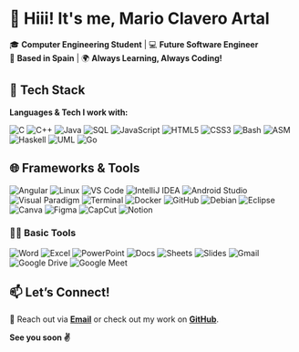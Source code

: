 # 👋 Hiii! It's me, Mario Clavero Artal

🎓 **Computer Engineering Student** | 💻 **Future Software Engineer**  
📍 **Based in Spain** | 🌍 **Always Learning, Always Coding!**

## 🚀 Tech Stack
**Languages & Tech I work with:**

![C](https://img.shields.io/badge/C-00599C?style=for-the-badge&logo=c&logoColor=white)
![C++](https://img.shields.io/badge/C++-00599C?style=for-the-badge&logo=c%2B%2B&logoColor=white)
![Java](https://img.shields.io/badge/Java-ED8B00?style=for-the-badge&logo=java&logoColor=white)
![SQL](https://img.shields.io/badge/SQL-336791?style=for-the-badge&logo=mysql&logoColor=white)
![JavaScript](https://img.shields.io/badge/JavaScript-F7DF1E?style=for-the-badge&logo=javascript&logoColor=black)
![HTML5](https://img.shields.io/badge/HTML5-E34F26?style=for-the-badge&logo=html5&logoColor=white)
![CSS3](https://img.shields.io/badge/CSS3-1572B6?style=for-the-badge&logo=css3&logoColor=white)
![Bash](https://img.shields.io/badge/Bash-4EAA25?style=for-the-badge&logo=gnubash&logoColor=white)
![ASM](https://img.shields.io/badge/Assembly-6E4C13?style=for-the-badge&logoColor=white)
![Haskell](https://img.shields.io/badge/Haskell-5D4F85?style=for-the-badge&logo=haskell&logoColor=white)
![UML](https://img.shields.io/badge/UML-007ACC?style=for-the-badge&logo=uml&logoColor=white)
![Go](https://img.shields.io/badge/Go-00ADD8?style=for-the-badge&logo=go&logoColor=white)



## 🌐 Frameworks & Tools
![Angular](https://img.shields.io/badge/Angular-DD0031?style=for-the-badge&logo=angular&logoColor=white)
![Linux](https://img.shields.io/badge/Linux-FCC624?style=for-the-badge&logo=linux&logoColor=black)
![VS Code](https://img.shields.io/badge/VS%20Code-007ACC?style=for-the-badge&logo=visual-studio-code&logoColor=white)
![IntelliJ IDEA](https://img.shields.io/badge/IntelliJ%20IDEA-000000?style=for-the-badge&logo=intellij-idea&logoColor=white)
![Android Studio](https://img.shields.io/badge/Android%20Studio-3DDC84?style=for-the-badge&logo=android-studio&logoColor=white)
![Visual Paradigm](https://img.shields.io/badge/Visual%20Paradigm-FF2D20?style=for-the-badge&logoColor=white)
![Terminal](https://img.shields.io/badge/Terminal-black?style=for-the-badge&logo=gnubash&logoColor=white)
![Docker](https://img.shields.io/badge/Docker-2496ED?style=for-the-badge&logo=docker&logoColor=white)
![GitHub](https://img.shields.io/badge/GitHub-181717?style=for-the-badge&logo=github&logoColor=white)
![Debian](https://img.shields.io/badge/Debian-A81D33?style=for-the-badge&logo=debian&logoColor=white)
![Eclipse](https://img.shields.io/badge/Eclipse-2C2255?style=for-the-badge&logo=eclipse&logoColor=white)
![Canva](https://img.shields.io/badge/Canva-00C4CC?style=for-the-badge&logo=canva&logoColor=white)
![Figma](https://img.shields.io/badge/Figma-F24E1E?style=for-the-badge&logo=figma&logoColor=white)
![CapCut](https://img.shields.io/badge/CapCut-FF4956?style=for-the-badge&logo=capcut&logoColor=white)
![Notion](https://img.shields.io/badge/Notion-000000?style=for-the-badge&logo=notion&logoColor=white)

### 🧑‍💻 **Basic Tools**  
![Word](https://img.shields.io/badge/Word-2B579A?style=for-the-badge&logo=microsoft-word&logoColor=white)
![Excel](https://img.shields.io/badge/Excel-217346?style=for-the-badge&logo=microsoft-excel&logoColor=white)
![PowerPoint](https://img.shields.io/badge/PowerPoint-D83B01?style=for-the-badge&logo=microsoft-powerpoint&logoColor=white)
![Docs](https://img.shields.io/badge/Docs-4285F4?style=for-the-badge&logo=google-drive&logoColor=white)
![Sheets](https://img.shields.io/badge/Sheets-34A853?style=for-the-badge&logo=google-drive&logoColor=white)
![Slides](https://img.shields.io/badge/Slides-EFF53D?style=for-the-badge&logo=google-drive&logoColor=white)
![Gmail](https://img.shields.io/badge/Gmail-D14836?style=for-the-badge&logo=gmail&logoColor=white)
![Google Drive](https://img.shields.io/badge/Google%20Drive-4285F4?style=for-the-badge&logo=google-drive&logoColor=white)
![Google Meet](https://img.shields.io/badge/Google%20Meet-00897B?style=for-the-badge&logo=google-meet&logoColor=white)


## 📫 **Let’s Connect!**  
🔗 Reach out via **[Email](mailto:marioclaveroartal@gmail.com)** or check out my work on **[GitHub](https://github.com/mariocla)**. 


**See you soon ✌️** 
